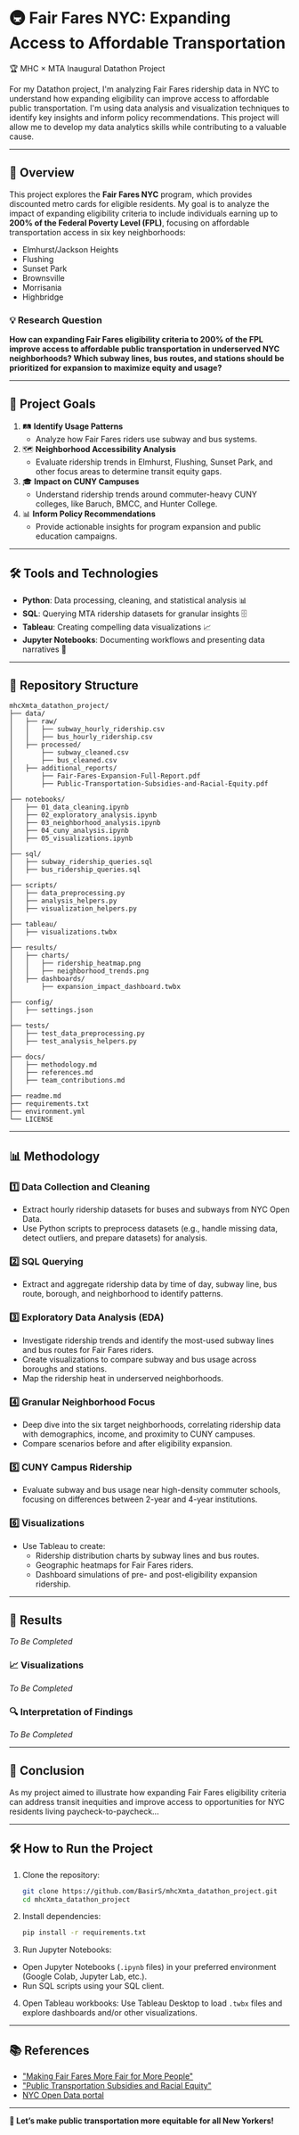 # 🚇 Fair Fares NYC: Expanding Access to Affordable Transportation

🏆 MHC × MTA Inaugural Datathon Project

For my Datathon project, I'm analyzing Fair Fares ridership data in NYC to understand how expanding eligibility can improve access to affordable public transportation. I'm using data analysis and visualization techniques to identify key insights and inform policy recommendations. This project will allow me to develop my data analytics skills while contributing to a valuable cause.

---

## 🌟 Overview
This project explores the **Fair Fares NYC** program, which provides discounted metro cards for eligible residents. My goal is to analyze the impact of expanding eligibility criteria to include individuals earning up to **200% of the Federal Poverty Level (FPL)**, focusing on affordable transportation access in six key neighborhoods:  
- Elmhurst/Jackson Heights  
- Flushing  
- Sunset Park  
- Brownsville  
- Morrisania  
- Highbridge  

### 💡 Research Question  
**How can expanding Fair Fares eligibility criteria to 200% of the FPL improve access to affordable public transportation in underserved NYC neighborhoods? Which subway lines, bus routes, and stations should be prioritized for expansion to maximize equity and usage?**  

---

## 🎯 Project Goals  
1. 🛤️ **Identify Usage Patterns**  
   - Analyze how Fair Fares riders use subway and bus systems.  
2. 🗺️ **Neighborhood Accessibility Analysis**  
   - Evaluate ridership trends in Elmhurst, Flushing, Sunset Park, and other focus areas to determine transit equity gaps.  
3. 🎓 **Impact on CUNY Campuses**  
   - Understand ridership trends around commuter-heavy CUNY colleges, like Baruch, BMCC, and Hunter College.  
4. 📊 **Inform Policy Recommendations**  
   - Provide actionable insights for program expansion and public education campaigns. 

---

## 🛠️ Tools and Technologies  
- **Python**: Data processing, cleaning, and statistical analysis 📊  
- **SQL**: Querying MTA ridership datasets for granular insights 🗄️  
- **Tableau**: Creating compelling data visualizations 📈  
- **Jupyter Notebooks**: Documenting workflows and presenting data narratives 📒  

---

## 📂 Repository Structure  

```
mhcXmta_datathon_project/
├── data/                     
│   ├── raw/                  
│   │   ├── subway_hourly_ridership.csv
│   │   ├── bus_hourly_ridership.csv
│   ├── processed/           
│       ├── subway_cleaned.csv
│       ├── bus_cleaned.csv
│   ├── additional_reports/   
│       ├── Fair-Fares-Expansion-Full-Report.pdf
│       ├── Public-Transportation-Subsidies-and-Racial-Equity.pdf
│
├── notebooks/               
│   ├── 01_data_cleaning.ipynb
│   ├── 02_exploratory_analysis.ipynb
│   ├── 03_neighborhood_analysis.ipynb
│   ├── 04_cuny_analysis.ipynb
│   ├── 05_visualizations.ipynb
│
├── sql/                      
│   ├── subway_ridership_queries.sql
│   ├── bus_ridership_queries.sql
│
├── scripts/                  
│   ├── data_preprocessing.py
│   ├── analysis_helpers.py
│   ├── visualization_helpers.py
│
├── tableau/                 
│   ├── visualizations.twbx
│
├── results/                  
│   ├── charts/
│   │   ├── ridership_heatmap.png
│   │   ├── neighborhood_trends.png
│   ├── dashboards/
│       ├── expansion_impact_dashboard.twbx
│
├── config/                  
│   ├── settings.json         
│
├── tests/                   
│   ├── test_data_preprocessing.py
│   ├── test_analysis_helpers.py
│
├── docs/                    
│   ├── methodology.md
│   ├── references.md
│   ├── team_contributions.md
│
├── readme.md                 
├── requirements.txt        
├── environment.yml           
└── LICENSE                  
```


---

## 📊 Methodology  

### 1️⃣ **Data Collection and Cleaning**  
- Extract hourly ridership datasets for buses and subways from NYC Open Data.
- Use Python scripts to preprocess datasets (e.g., handle missing data, detect outliers, and prepare datasets) for analysis.  

### 2️⃣ **SQL Querying**  
- Extract and aggregate ridership data by time of day, subway line, bus route, borough, and neighborhood to identify patterns.  

### 3️⃣ **Exploratory Data Analysis (EDA)**  
- Investigate ridership trends and identify the most-used subway lines and bus routes for Fair Fares riders.
- Create visualizations to compare subway and bus usage across boroughs and stations.
- Map the ridership heat in underserved neighborhoods.  

### 4️⃣ **Granular Neighborhood Focus**  
- Deep dive into the six target neighborhoods, correlating ridership data with demographics, income, and proximity to CUNY campuses.
- Compare scenarios before and after eligibility expansion.  

### 5️⃣ **CUNY Campus Ridership**  
- Evaluate subway and bus usage near high-density commuter schools, focusing on differences between 2-year and 4-year institutions.  

### 6️⃣ **Visualizations**  
- Use Tableau to create:  
  - Ridership distribution charts by subway lines and bus routes.  
  - Geographic heatmaps for Fair Fares riders.  
  - Dashboard simulations of pre- and post-eligibility expansion ridership.  

---

## 🚀 Results  
_To Be Completed_  

### 📈 Visualizations  
_To Be Completed_  

### 🔍 Interpretation of Findings  
_To Be Completed_  

---

## 📜 Conclusion  
As my project aimed to illustrate how expanding Fair Fares eligibility criteria can address transit inequities and improve access to opportunities for NYC residents living paycheck-to-paycheck...

---

## 🛠️ How to Run the Project  

1. Clone the repository:  
   ```bash
   git clone https://github.com/BasirS/mhcXmta_datathon_project.git 
   cd mhcXmta_datathon_project

2. Install dependencies:
   ```bash
   pip install -r requirements.txt

3. Run Jupyter Notebooks:
- Open Jupyter Notebooks (`.ipynb` files) in your preferred environment (Google Colab, Jupyter Lab, etc.).
- Run SQL scripts using your SQL client.

4. Open Tableau workbooks:
Use Tableau Desktop to load `.twbx` files and explore dashboards and/or other visualizations.

---

## 📚 References
- ["Making Fair Fares More Fair for More People"](https://pcac.org/report/fairfares/)
- ["Public Transportation Subsidies and Racial Equity"](https://static1.squarespace.com/static/53ee4f0be4b015b9c3690d84/t/666caf05ec78896060ea6814/1718398727325/Public-Transportation-Subsidies-and-Racial-Equity_A-Case-Study_NYC-Ferry-and-Fair-Fares-2024_Final-061424.pdf)
- [NYC Open Data portal](https://data.ny.gov/browse?q=&sortBy=relevance)

---

**🎉 Let’s make public transportation more equitable for all New Yorkers!**
